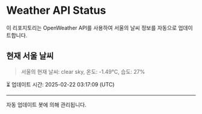 
# Weather API Status

이 리포지토리는 OpenWeather API를 사용하여 서울의 날씨 정보를 자동으로 업데이트합니다.

## 현재 서울 날씨
> 서울의 현재 날씨: clear sky, 온도: -1.49°C, 습도: 27%

⏳ 업데이트 시간: 2025-02-22 03:17:09 (UTC)

---
자동 업데이트 봇에 의해 관리됩니다.
